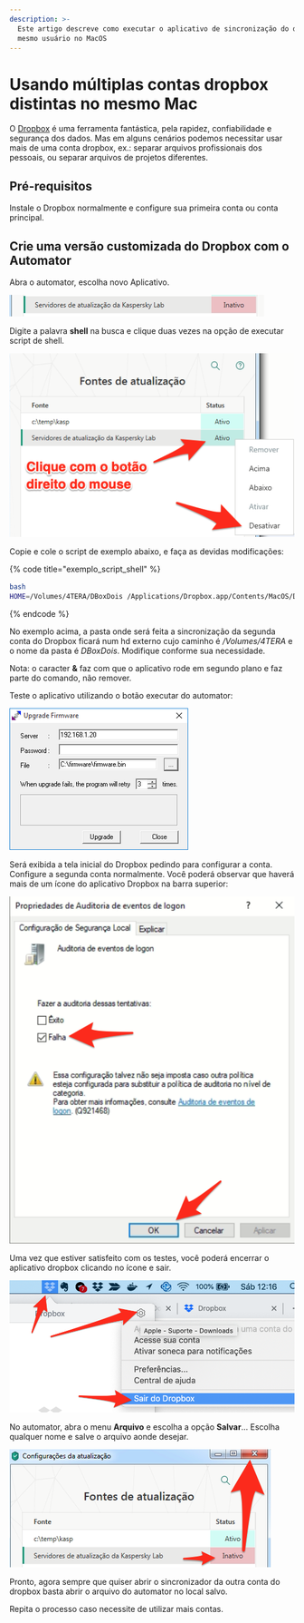```yaml
---
description: >-
  Este artigo descreve como executar o aplicativo de sincronização do dropbox no
  mesmo usuário no MacOS
---
```


# Usando múltiplas contas dropbox distintas no mesmo Mac

O [Dropbox](https://db.tt/P5toR86EQi) é uma ferramenta fantástica, pela rapidez, confiabilidade e segurança dos dados. Mas em alguns cenários podemos necessitar usar mais de uma conta dropbox, ex.: separar arquivos profissionais dos pessoais, ou separar arquivos de projetos diferentes.

## Pré-requisitos

Instale o Dropbox normalmente e configure sua primeira conta ou conta principal.

## Crie uma versão customizada do Dropbox com o Automator

Abra o automator, escolha novo Aplicativo.

![Tela inicial de novo projeto do automator.](../../.gitbook/assets/image%20%2815%29.png)

Digite a palavra **shell** na busca e clique duas vezes na opção de executar script de shell.

![](../../.gitbook/assets/image%20%2822%29.png)

Copie e cole o script de exemplo abaixo, e faça as devidas modificações:

{% code title="exemplo\_script\_shell" %}
```bash
bash
HOME=/Volumes/4TERA/DBoxDois /Applications/Dropbox.app/Contents/MacOS/Dropbox &
```
{% endcode %}

No exemplo acima, a pasta onde será feita a sincronização da segunda conta do Dropbox ficará num hd externo cujo caminho é _/Volumes/4TERA_ e o nome da pasta é _DBoxDois_. Modifique conforme sua necessidade.

Nota: o caracter **&** faz com que o aplicativo rode em segundo plano e faz parte do comando, não remover.

Teste o aplicativo utilizando o botão executar do automator:

![](../../.gitbook/assets/image%20%289%29.png)

Será exibida a tela inicial do Dropbox pedindo para configurar a conta. Configure a segunda conta normalmente. Você poderá observar que haverá mais de um ícone do aplicativo Dropbox na barra superior:

![Duas inst&#xE2;ncias do Dropbox em execu&#xE7;&#xE3;o](../../.gitbook/assets/image%20%2828%29.png)

Uma vez que estiver satisfeito com os testes, você poderá encerrar o aplicativo dropbox clicando no ícone e sair.

![Saindo do dropbox](../../.gitbook/assets/image.png)

No automator, abra o menu **Arquivo** e escolha a opção **Salvar**... Escolha qualquer nome e salve o arquivo aonde desejar.

![Tela de salvar do automator](../../.gitbook/assets/image%20%2817%29.png)

Pronto, agora sempre que quiser abrir o sincronizador da outra conta do dropbox basta abrir o arquivo do automator no local salvo.

Repita o processo caso necessite de utilizar mais contas.

